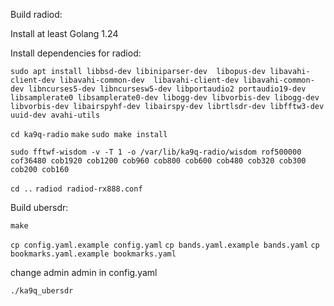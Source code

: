 Build radiod:

Install at least Golang 1.24

Install dependencies for radiod:

`sudo apt install libbsd-dev libiniparser-dev  libopus-dev libavahi-client-dev libavahi-common-dev  libavahi-client-dev libavahi-common-dev libncurses5-dev libncursesw5-dev libportaudio2 portaudio19-dev libsamplerate0 libsamplerate0-dev libogg-dev libvorbis-dev libogg-dev libvorbis-dev libairspyhf-dev libairspy-dev librtlsdr-dev libfftw3-dev uuid-dev avahi-utils`

`cd ka9q-radio`
`make`
`sudo make install`

`sudo fftwf-wisdom -v -T 1 -o /var/lib/ka9q-radio/wisdom rof500000 cof36480 cob1920 cob1200 cob960 cob800 cob600 cob480 cob320 cob300 cob200 cob160`

`cd ..`
`radiod radiod-rx888.conf`

Build ubersdr:

`make` 

`cp config.yaml.example config.yaml`
`cp bands.yaml.example bands.yaml`
`cp bookmarks.yaml.example bookmarks.yaml`

change admin admin in config.yaml

`./ka9q_ubersdr`
